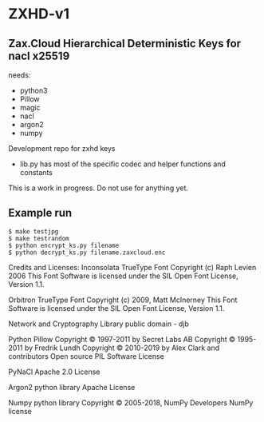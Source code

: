 # ZXHD-v1
## Zax.Cloud Hierarchical Deterministic Keys for nacl x25519 
needs:
 * python3
 * Pillow
 * magic
 * nacl
 * argon2
 * numpy

Development repo for zxhd keys

* lib.py has most of the specific codec and helper functions and constants


This is a work in progress. Do not use for anything yet.



## Example run
```code
$ make testjpg
$ make testrandom
$ python encrypt_ks.py filename
$ python decrypt_ks.py filename.zaxcloud.enc
```


Credits and Licenses:
Inconsolata TrueType Font
Copyright (c) Raph Levien 2006
This Font Software is licensed under the SIL Open Font License, Version 1.1.

Orbitron TrueType Font
Copyright (c) 2009, Matt McInerney
This Font Software is licensed under the SIL Open Font License, Version 1.1.

Network and Cryptography Library
public domain - djb

Python Pillow
Copyright © 1997-2011 by Secret Labs AB
Copyright © 1995-2011 by Fredrik Lundh
Copyright © 2010-2019 by Alex Clark and contributors
Open source PIL Software License

PyNaCl
Apache 2.0 License

Argon2 python library
Apache License

Numpy python library
Copyright © 2005-2018, NumPy Developers
NumPy license